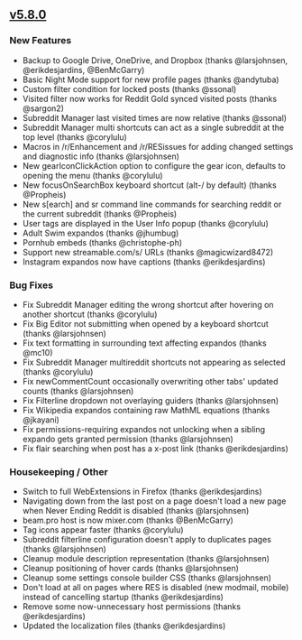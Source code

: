 ## [v5.8.0](https://github.com/honestbleeps/Reddit-Enhancement-Suite/releases/v5.8.0)


### New Features

- Backup to Google Drive, OneDrive, and Dropbox (thanks @larsjohnsen, @erikdesjardins, @BenMcGarry)
- Basic Night Mode support for new profile pages (thanks @andytuba)
- Custom filter condition for locked posts (thanks @ssonal)
- Visited filter now works for Reddit Gold synced visited posts (thanks @sargon2)
- Subreddit Manager last visited times are now relative (thanks @ssonal)
- Subreddit Manager multi shortcuts can act as a single subreddit at the top level (thanks @corylulu)
- Macros in /r/Enhancement and /r/RESissues for adding changed settings and diagnostic info (thanks @larsjohnsen)
- New gearIconClickAction option to configure the gear icon, defaults to opening the menu (thanks @corylulu)
- New focusOnSearchBox keyboard shortcut (alt-/ by default) (thanks @Propheis)
- New s[earch] and sr command line commands for searching reddit or the current subreddit (thanks @Propheis)
- User tags are displayed in the User Info popup (thanks @corylulu)
- Adult Swim expandos (thanks @jhumbug)
- Pornhub embeds (thanks @christophe-ph)
- Support new streamable.com/s/ URLs (thanks @magicwizard8472)
- Instagram expandos now have captions (thanks @erikdesjardins)

### Bug Fixes

- Fix Subreddit Manager editing the wrong shortcut after hovering on another shortcut (thanks @corylulu)
- Fix Big Editor not submitting when opened by a keyboard shortcut (thanks @larsjohnsen)
- Fix text formatting in surrounding text affecting expandos (thanks @mc10)
- Fix Subreddit Manager multireddit shortcuts not appearing as selected (thanks @corylulu)
- Fix newCommentCount occasionally overwriting other tabs' updated counts (thanks @larsjohnsen)
- Fix Filterline dropdown not overlaying guiders (thanks @larsjohnsen)
- Fix Wikipedia expandos containing raw MathML equations (thanks @jkayani)
- Fix permissions-requiring expandos not unlocking when a sibling expando gets granted permission (thanks @larsjohnsen)
- Fix flair searching when post has a x-post link (thanks @erikdesjardins)

### Housekeeping / Other

- Switch to full WebExtensions in Firefox (thanks @erikdesjardins)
- Navigating down from the last post on a page doesn't load a new page when Never Ending Reddit is disabled (thanks @larsjohnsen)
- beam.pro host is now mixer.com (thanks @BenMcGarry)
- Tag icons appear faster (thanks @corylulu)
- Subreddit filterline configuration doesn't apply to duplicates pages (thanks @larsjohnsen)
- Cleanup module description representation (thanks @larsjohnsen)
- Cleanup positioning of hover cards (thanks @larsjohnsen)
- Cleanup some settings console builder CSS (thanks @larsjohnsen)
- Don't load at all on pages where RES is disabled (new modmail, mobile) instead of cancelling startup (thanks @erikdesjardins)
- Remove some now-unnecessary host permissions (thanks @erikdesjardins)
- Updated the localization files (thanks @erikdesjardins)

